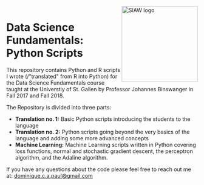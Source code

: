 <img src="https://siaw.unisg.ch/-/media/538460c65a8e4a018d00ee8b97bf8709.jpg" alt="SIAW logo" width="200" align="right">

# Data Science Fundamentals: Python Scripts

This repository contains Python and R scripts I wrote (/"translated" from R into Python) for the Data Science Fundamentals course taught at the Universtiy of St. Gallen by Professor Johannes Binswanger in Fall 2017 and Fall 2018. 

The Repository is divided into three parts: 
<ul>
  <li> <b>Translation no. 1:</b> Basic Python scripts introducing the students to the language
  <li> <b>Translation no. 2:</b> Python scripts going beyond the very basics of the language and adding some more advanced concepts
  <li> <b>Machine Learning:</b> Machine Learning scripts written in Python covering loss functions, normal and stochastic gradient descent, the perceptron algorithm, and the Adaline algorithm. 
</ul>


If you have any questions about the code please feel free to reach out me at: dominique.c.a.paul@gmail.com
